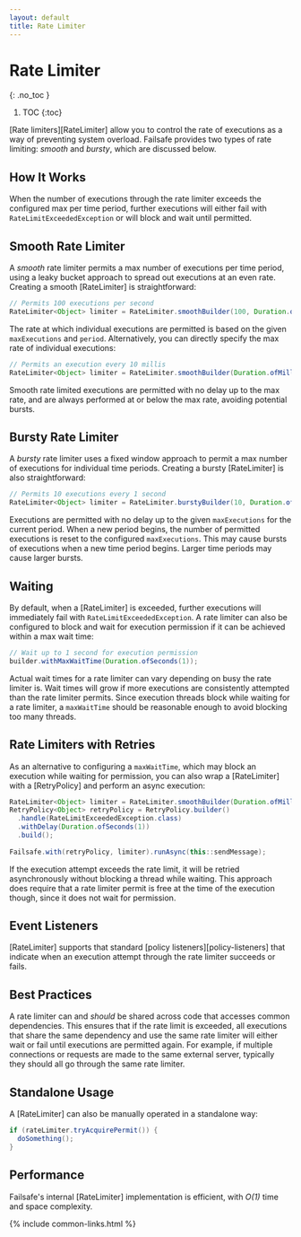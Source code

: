 ```yaml
---
layout: default
title: Rate Limiter
---
```


# Rate Limiter
{: .no_toc }

1. TOC
{:toc}

[Rate limiters][RateLimiter] allow you to control the rate of executions as a way of preventing system overload. Failsafe provides two types of rate limiting: *smooth* and *bursty*, which are discussed below.

## How It Works

When the number of executions through the rate limiter exceeds the configured max per time period, further executions will either fail with `RateLimitExceededException` or will block and wait until permitted.

## Smooth Rate Limiter

A *smooth* rate limiter permits a max number of executions per time period, using a leaky bucket approach to spread out executions at an even rate. Creating a smooth [RateLimiter] is straightforward:

```java
// Permits 100 executions per second
RateLimiter<Object> limiter = RateLimiter.smoothBuilder(100, Duration.ofSeconds(1)).build();
```

The rate at which individual executions are permitted is based on the given `maxExecutions` and `period`. Alternatively, you can directly specify the max rate of individual executions:

```java
// Permits an execution every 10 millis
RateLimiter<Object> limiter = RateLimiter.smoothBuilder(Duration.ofMillis(10)).build();
```

Smooth rate limited executions are permitted with no delay up to the max rate, and are always performed at or below the max rate, avoiding potential bursts.

## Bursty Rate Limiter

A *bursty* rate limiter uses a fixed window approach to permit a max number of executions for individual time periods. Creating a bursty [RateLimiter] is also straightforward:

```java
// Permits 10 executions every 1 second
RateLimiter<Object> limiter = RateLimiter.burstyBuilder(10, Duration.ofSeconds(1)).build();
```

Executions are permitted with no delay up to the given `maxExecutions` for the current period. When a new period begins, the number of permitted executions is reset to the configured `maxExecutions`. This may cause bursts of executions when a new time period begins. Larger time periods may cause larger bursts.

## Waiting

By default, when a [RateLimiter] is exceeded, further executions will immediately fail with `RateLimitExceededException`. A rate limiter can also be configured to block and wait for execution permission if it can be achieved within a max wait time:

```java
// Wait up to 1 second for execution permission
builder.withMaxWaitTime(Duration.ofSeconds(1));
```

Actual wait times for a rate limiter can vary depending on busy the rate limiter is. Wait times will grow if more executions are consistently attempted than the rate limiter permits. Since execution threads block while waiting for a rate limiter, a `maxWaitTime` should be reasonable enough to avoid blocking too many threads.

## Rate Limiters with Retries

As an alternative to configuring a `maxWaitTime`, which may block an execution while waiting for permission, you can also wrap a [RateLimiter] with a [RetryPolicy] and perform an async execution:

```java
RateLimiter<Object> limiter = RateLimiter.smoothBuilder(Duration.ofMillis(10)).build();
RetryPolicy<Object> retryPolicy = RetryPolicy.builder()
  .handle(RateLimitExceededException.class)
  .withDelay(Duration.ofSeconds(1))
  .build();
  
Failsafe.with(retryPolicy, limiter).runAsync(this::sendMessage);
```

If the execution attempt exceeds the rate limit, it will be retried asynchronously without blocking a thread while waiting. This approach does require that a rate limiter permit is free at the time of the execution though, since it does not wait for permission.

## Event Listeners

[RateLimiter] supports that standard [policy listeners][policy-listeners] that indicate when an execution attempt through the rate limiter succeeds or fails.

## Best Practices

A rate limiter can and *should* be shared across code that accesses common dependencies. This ensures that if the rate limit is exceeded, all executions that share the same dependency and use the same rate limiter will either wait or fail until executions are permitted again. For example, if multiple connections or requests are made to the same external server, typically they should all go through the same rate limiter.

## Standalone Usage

A [RateLimiter] can also be manually operated in a standalone way:

```java
if (rateLimiter.tryAcquirePermit()) {
  doSomething();
}
```

## Performance

Failsafe's internal [RateLimiter] implementation is efficient, with _O(1)_ time and space complexity.

{% include common-links.html %}